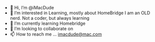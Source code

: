 - 👋 Hi, I’m @iMacDude
- 👀 I’m interested in Learning, mostly about HomeBridge I am an OLD nerd. Not a coder, but always learning
- 🌱 I’m currently learning Homebridge
- 💞️ I’m looking to collaborate on 
- 📫 How to reach me ... imacdude@mac.com

<!---
iMacDude/iMacDude is a ✨ special ✨ repository because its `README.md` (this file) appears on your GitHub profile.
You can click the Preview link to take a look at your changes.
--->
